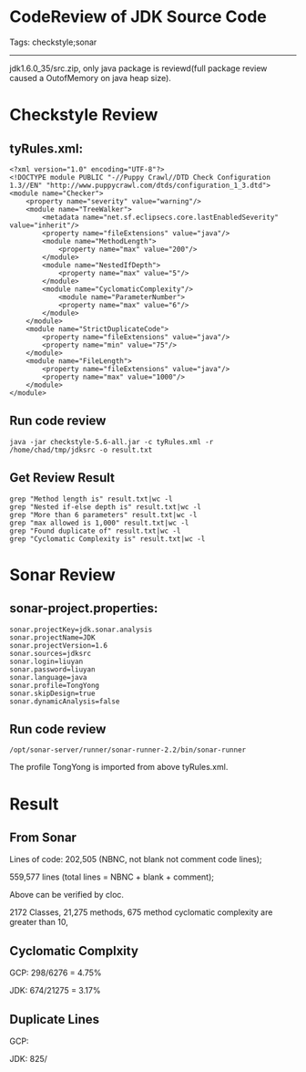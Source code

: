 # CodeReview of JDK Source Code
Tags: checkstyle;sonar

------

jdk1.6.0_35/src.zip, only java package is reviewd(full package review caused a OutofMemory on java heap size).

# Checkstyle Review

## tyRules.xml:

    <?xml version="1.0" encoding="UTF-8"?> 
    <!DOCTYPE module PUBLIC "-//Puppy Crawl//DTD Check Configuration 1.3//EN" "http://www.puppycrawl.com/dtds/configuration_1_3.dtd"> 
    <module name="Checker"> 
        <property name="severity" value="warning"/> 
        <module name="TreeWalker"> 
            <metadata name="net.sf.eclipsecs.core.lastEnabledSeverity" value="inherit"/> 
            <property name="fileExtensions" value="java"/> 
            <module name="MethodLength"> 
                <property name="max" value="200"/> 
            </module> 
            <module name="NestedIfDepth"> 
                <property name="max" value="5"/> 
            </module> 
            <module name="CyclomaticComplexity"/> 
                <module name="ParameterNumber"> 
                <property name="max" value="6"/> 
            </module> 
        </module> 
        <module name="StrictDuplicateCode"> 
            <property name="fileExtensions" value="java"/> 
            <property name="min" value="75"/> 
        </module> 
        <module name="FileLength"> 
            <property name="fileExtensions" value="java"/> 
            <property name="max" value="1000"/> 
        </module> 
    </module> 

## Run code review

    java -jar checkstyle-5.6-all.jar -c tyRules.xml -r /home/chad/tmp/jdksrc -o result.txt

## Get Review Result

    grep "Method length is" result.txt|wc -l
    grep "Nested if-else depth is" result.txt|wc -l
    grep "More than 6 parameters" result.txt|wc -l
    grep "max allowed is 1,000" result.txt|wc -l
    grep "Found duplicate of" result.txt|wc -l
    grep "Cyclomatic Complexity is" result.txt|wc -l

# Sonar Review

## sonar-project.properties:

    sonar.projectKey=jdk.sonar.analysis 
    sonar.projectName=JDK 
    sonar.projectVersion=1.6 
    sonar.sources=jdksrc 
    sonar.login=liuyan 
    sonar.password=liuyan 
    sonar.language=java 
    sonar.profile=TongYong 
    sonar.skipDesign=true 
    sonar.dynamicAnalysis=false 

## Run code review

    /opt/sonar-server/runner/sonar-runner-2.2/bin/sonar-runner

The profile TongYong is imported from above tyRules.xml.

# Result

## From Sonar

Lines of code: 202,505 (NBNC, not blank not comment code lines);

559,577 lines (total lines = NBNC + blank + comment);

Above can be verified by cloc.

2172 Classes, 21,275 methods, 675 method cyclomatic complexity are greater than 10, 

## Cyclomatic Complxity

GCP: 298/6276 = 4.75%

JDK: 674/21275 = 3.17%

## Duplicate Lines

GCP: 

JDK: 825/
